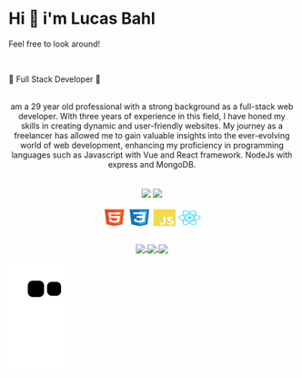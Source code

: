 
# Hi 👋 i'm Lucas Bahl
Feel free to look around!

<br>


🚀 Full Stack Developer 🚀


<br>

<div align="center">
     am a 29 year old professional with a strong background as a full-stack web developer. With three
 years of experience in this field, I have honed my skills in creating dynamic and user-friendly websites. My journey as a freelancer has allowed me to gain valuable insights into the ever-evolving world of web development, enhancing my proficiency in programming languages such as Javascript with Vue and React framework. NodeJs with express and MongoDB.
</div>

<br>

<div align="center"><br>
    <img src="https://github-readme-stats.vercel.app/api?username=LucasBahl&theme=dark&show_icons=true&count_private=true"/>
    <img src="https://github-readme-stats.vercel.app/api/top-langs/?username=anuraghazra&layout=compact&count_private=false"/>
</div>                 

<br>

<div align="center">
  <img align="center" alt="Rafa-HTML" height="30" width="40" src="https://raw.githubusercontent.com/devicons/devicon/master/icons/html5/html5-original.svg">
  <img align="center" alt="Rafa-CSS" height="30" width="40" src="https://raw.githubusercontent.com/devicons/devicon/master/icons/css3/css3-original.svg">
  <img align="center" alt="Rafa-Js" height="30" width="40" src="https://raw.githubusercontent.com/devicons/devicon/master/icons/javascript/javascript-plain.svg">
  <img align="center" alt="Rafa-React" height="30" width="40" src="https://raw.githubusercontent.com/devicons/devicon/master/icons/react/react-original.svg"> 
</div>

##

<div align="center">
    <a href="https://www.facebook.com/LucasABahl/" target="_blank"><img align="center" height="30" widht="40" src="https://img.shields.io/badge/Facebook-1877F2?style=for-the-badge&logo=facebook&logoColor=white"/>
    <a href="https://www.instagram.com/lucasbahl/" target="_blank"><img align="center" height="30" widht="40" src="https://img.shields.io/badge/Instagram-E4405F?style=for-the-badge&logo=instagram&logoColor=white"/>
    <a href="https://www.linkedin.com/in/lucas-bahl-ba76b5183/" target="_blank"><img align="center" height="30" widht="40" src="https://img.shields.io/badge/LinkedIn-0077B5?style=for-the-badge&logo=linkedin&logoColor=white"/>
</div>    
    
![Snake animation](https://github.com/rafaballerini/rafaballerini/blob/output/github-contribution-grid-snake.svg)   

